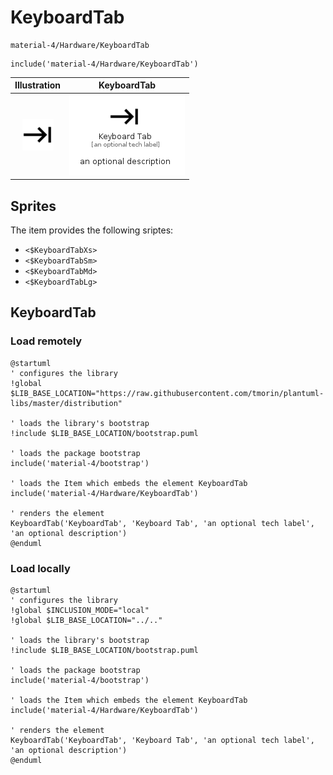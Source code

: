 # KeyboardTab


```text
material-4/Hardware/KeyboardTab
```

```text
include('material-4/Hardware/KeyboardTab')
```



| Illustration | KeyboardTab |
| :---: | :---: |
| ![illustration for Illustration](../../material-4/Hardware/KeyboardTab.png) | ![illustration for KeyboardTab](../../material-4/Hardware/KeyboardTab.Local.png) |



## Sprites
The item provides the following sriptes:

- `<$KeyboardTabXs>`
- `<$KeyboardTabSm>`
- `<$KeyboardTabMd>`
- `<$KeyboardTabLg>`





## KeyboardTab

### Load remotely
```plantuml
@startuml
' configures the library
!global $LIB_BASE_LOCATION="https://raw.githubusercontent.com/tmorin/plantuml-libs/master/distribution"

' loads the library's bootstrap
!include $LIB_BASE_LOCATION/bootstrap.puml

' loads the package bootstrap
include('material-4/bootstrap')

' loads the Item which embeds the element KeyboardTab
include('material-4/Hardware/KeyboardTab')

' renders the element
KeyboardTab('KeyboardTab', 'Keyboard Tab', 'an optional tech label', 'an optional description')
@enduml
```

### Load locally
```plantuml
@startuml
' configures the library
!global $INCLUSION_MODE="local"
!global $LIB_BASE_LOCATION="../.."

' loads the library's bootstrap
!include $LIB_BASE_LOCATION/bootstrap.puml

' loads the package bootstrap
include('material-4/bootstrap')

' loads the Item which embeds the element KeyboardTab
include('material-4/Hardware/KeyboardTab')

' renders the element
KeyboardTab('KeyboardTab', 'Keyboard Tab', 'an optional tech label', 'an optional description')
@enduml
```

